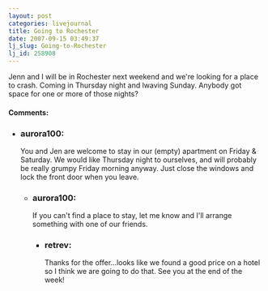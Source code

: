 ```yaml
---
layout: post
categories: livejournal
title: Going to Rochester
date: 2007-09-15 03:49:37
lj_slug: Going-to-Rochester
lj_id: 258908
---
```

Jenn and I will be in Rochester next weekend and we're looking for a place to crash. Coming in Thursday night and lwaving Sunday. Anybody got space for one or more of those nights?


<div id="comments"><h4>Comments:</h4><div class="lj-comments"><ul>
<li><h3>aurora100: </h3>
<a id="comment-796"></a>
<p>You and Jen are welcome to stay in our (empty) apartment on Friday &amp; Saturday.  We would like Thursday night to ourselves, and will probably be really grumpy Friday morning anyway.  Just close the windows and lock the front door when you leave.</p>
<ul>
<li><h3>aurora100: </h3>
<a id="comment-797"></a>
<p>If you can't find a place to stay, let me know and I'll arrange something with one of our friends.</p>
<ul>
<li><h3>retrev: </h3>
<a id="comment-798"></a>
<p>Thanks for the offer...looks like we found a good price on a hotel so I think we are going to do that. See you at the end of the week!</p>
</li>
</ul>
</li>
</ul>
</li>
</ul></div></div>
